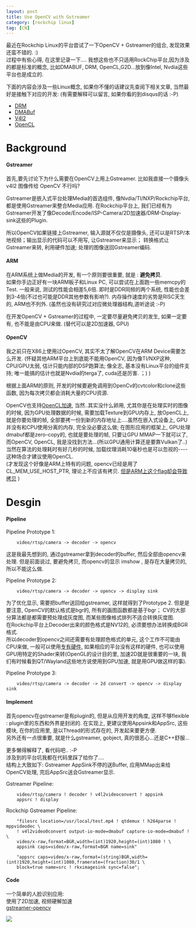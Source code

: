 ```yaml
---
layout: post
title: Use OpenCV with Gstreamer
category: [rockchip linux]
tag: [CN]
---
```


最近在Rockchip Linux的平台尝试了一下OpenCV + Gstreamer的组合, 发现效果还蛮不错的. :)  
过程中有些心得, 在这里记录一下.... 我想这些也不只适用RockChip平台,因为涉及的都是标准的概念,
比如DMABUF, DRM, OpenCL,G2D...放到像Intel, Nvdia这些平台也是成立的.

下面的内容会涉及一些Linux概念, 如果你不懂的话建议先查阅下相关文章, 当然最好是接触下对应的开发: 
(有需要解释可以留言, 如果你看的到disqus的话 :-P)
* [DRM](https://en.wikipedia.org/wiki/Direct_Rendering_Manager)
* [DMABuf](http://elinux.org/images/a/a8/DMA_Buffer_Sharing-_An_Introduction.pdf6)
* [V4l2](https://linuxtv.org/downloads/legacy/video4linux/v4l2dwgNew.html)
* [OpenCL](https://en.wikipedia.org/wiki/OpenCL)

# Background

#### Gstreamer

首先,要先讨论下为什么需要在OpenCV上用上Gstreamer. 比如我直接一个摄像头 v4l2 图像传给 OpenCV 不行吗?

Gstreamer是嵌入式平台处理Media的首选组件, 像Nvdia/TI/NXP/Rockchip平台, 都是使用Gstreamer来整合Media应用.
在Rockchip平台上, 我们已经有为Gstreamer开发了像Decode/Encode/ISP-Camera/2D加速器/DRM-Display-sink这些的Plugin.  

所以OpenCV如果链接上Gstreamer, 输入源就不仅仅是摄像头, 还可以是RTSP/本地视频；输出显示的代码可以不用写, 让Gstreamer来显示；
转换格式让Gstreamer来转, 利用硬件加速; 处理的图像送回Gstreamer编码.

#### ARM

在ARM系统上做Media的开发, 有一个原则要很重要, 就是 : **避免拷贝**.  
如果你手边正好有一块ARM板子和Linux PC, 可以尝试在上面跑一些memcpy的Test. 一般来说, 测试的性能会相差5,6倍.
即时是DDR同频的两个系统, 性能也会差到3-4倍(不过也可能是DDR其他参数有影响?).
内存操作速度的劣势是RISC天生的, ARM也不列外. (虽然也没有研究过对应微处理器结构,道听途说  :-P)

在开发OpenCV + Gstreamer的过程中, 一定要尽量避免拷贝的发生, 如果一定要有, 也不能是由CPU来做. (替代可以是2D加速器, GPU)

#### OpenCV

我之前只在X86上使用过OpenCV, 其实不太了解OpenCV在ARM Device需要怎么开发.
(怀疑其他ARM平台上到底能不能用OpenCV, 因为像TI/NXP这种, CPU/GPU太弱, 估计只能内部的DSP跑算法; 像全志, 基本没有Linux平台的组件支持; 唯一能搞的估计也就是Nvdia的terga了, cuda还是厉害.  ；) )

根据上面ARM的原则, 开发的时候要避免调用到OpenCv的cvtcolor和clone这些函数, 因为每次拷贝都会消耗大量的CPU资源.    

OpenCV也支持[OpenCL加速](https://chromium-review.googlesource.com/c/455596), 当然..其实没什么卵用, 尤其你是在处理实时的图像的时候,
因为GPU处理数据的时候, 需要加载Texture到GPU内存上, 放OpenCL上, 就是你要处理的帧, 全部要拷一份到新的内存地址上....虽然在嵌入式设备上, GPU并没有和CPU使用分离的内存, 完全没必要这么做; 在图形应用的框架上, GPU处理dmabuf都是zero-copy的, 也就是要处理的帧, 只要让GPU MMAP一下就可以了, 而OpenCV, OpenCL, 我是没找到方法...(所以GPU通用计算还是要靠Vulkan了..)  
当然在算法的处理耗时有好几秒的时候, 加载纹理消耗10毫秒也是可以忽视的----这种场合才建议使用OpenCL.  
(才发现这个好像是ARM上特有的问题, opencv已经是用了CL_MEM_USE_HOST_PTR, 理论上不应该有拷贝. [但是ARM上这个flag却会导致拷贝](https://developer.arm.com/docs/100614/latest/optimizing-opencl-for-mali-gpus/memory-allocation/do-not-create-buffers-with-cl_mem_use_host_ptr-if-possible) )


# Desgin

#### Pipeline

Pipeline Prototype 1:

        video/rtsp/camera -> decoder -> opencv

这是我最先想到的, 通过gstreamer拿到decoder的buffer, 然后全部由opencv来处理. 但是前面说过, 要避免拷贝, 而opencv的显示 imshow , 是存在大量拷贝的, 所以不能这么做.

Pipeline Prototype 2:

        video/rtsp/camera -> decoder -> opencv -> display sink

为了优化显示, 需要把buffer送回给gstreamer, 这样就得到了Prototype 2. 但是是要注意, OpenCV的默认格式是bgr的, 所有的画图函数都是基于bgr； CV的大部分算法都是都需要预处理成灰度图, 而某些图像格式排列不适合转换灰度图.   
在Rockchip平台上Decoder出来的颜色格式是NV12的, 必须要想办法转换成BGR格式.  
所以decoder到opencv之间还需要有处理颜色格式的单元, 这个工作不可能由CPU来做, 一般可以使用[专有硬件](http://rockchip.fr/RK3288%20TRM/rk3288-chapter-28-rga2.pdf), 如果相应的平台没有这样的硬件, 
也可以使用GPU用特定的Shader来转(OpenGL的设计目的里, 加速2D就是很重要的一块, 我们有时候看到QT/Wayland这些地方说使用到GPU加速, 就是用GPU做这样的事).

Pipeline Prototype 3:

        video/rtsp/camera -> decoder -> 2d convert -> opencv -> display sink

#### Implement

首先opencv在gstreamer是有plugin的, 但是从应用开发的角度, 这样不够flexible : plugin里的东西和外界是封闭的.
在实现上, 更建议使用Appsink和AppSrc, 这些模块, 在你的应用里, 是以Thread的形式存在的, 开发起来要更方便.  
另外还有一点很重要, 就是什么gstreamer, gobject, 真的很恶心...还是C++舒服...  

更多懒得解释了, 看代码吧.. :-P  
涉及到的平台坑我都在代码里踩了给你了....  
结构上大致如下: Gstreamer AppSink不停的送Buffer, 应用MMap出来给OpenCV处理, 完后AppSrc送会Gstreamer显示.

Gstreamer Pipeline:

        video/rtsp/camera ! decoder ! v4l2videoconvert ! appsink
        appsrc ! display

Rockchip Gstreamer Pipeline:

        "filesrc location=/usr/local/test.mp4 ! qtdemux ! h264parse ! mppvideodec \
        ! v4l2video0convert output-io-mode=dmabuf capture-io-mode=dmabuf ! \
        video/x-raw,format=BGR,width=(int)1920,height=(int)1080 ! \
        appsink caps=video/x-raw,format=BGR name=sink"

        "appsrc caps=video/x-raw,format=(string)BGR,width=(int)1920,height=(int)1080,framerate=(fraction)30/1 \
        block=true name=src ! rkximagesink sync=false";


#### Code

一个简单的人脸识别应用:  
使用了2D加速, 视频硬解加速  
[gstreamer-opencv](https://github.com/wzyy2/gstreamer-opencv)

![](https://github.com/wzyy2/wzyy2.github.io/raw/master/images/opencv-demo.jpg)
